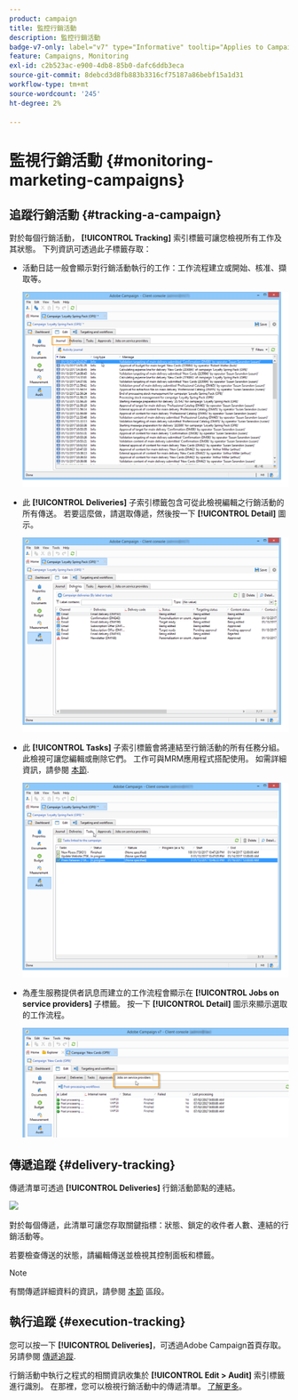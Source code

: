 ```yaml
---
product: campaign
title: 監控行銷活動
description: 監控行銷活動
badge-v7-only: label="v7" type="Informative" tooltip="Applies to Campaign Classic v7 only"
feature: Campaigns, Monitoring
exl-id: c2b523ac-e900-4db8-85b0-dafc6ddb3eca
source-git-commit: 8debcd3d8fb883b3316cf75187a86bebf15a1d31
workflow-type: tm+mt
source-wordcount: '245'
ht-degree: 2%

---
```


# 監視行銷活動 {#monitoring-marketing-campaigns}

## 追蹤行銷活動 {#tracking-a-campaign}

對於每個行銷活動， **[!UICONTROL Tracking]** 索引標籤可讓您檢視所有工作及其狀態。 下列資訊可透過此子標籤存取：

* 活動日誌一般會顯示對行銷活動執行的工作：工作流程建立或開始、核准、擷取等。

   ![](assets/s_ncs_user_op_edit_exe_tab_a.png)

* 此 **[!UICONTROL Deliveries]** 子索引標籤包含可從此檢視編輯之行銷活動的所有傳送。 若要這麼做，請選取傳遞，然後按一下 **[!UICONTROL Detail]** 圖示。

   ![](assets/s_ncs_user_op_edit_exe_tab_b.png)

* 此 **[!UICONTROL Tasks]** 子索引標籤會將連結至行銷活動的所有任務分組。 此檢視可讓您編輯或刪除它們。 工作可與MRM應用程式搭配使用。 如需詳細資訊，請參閱 [本節](../../mrm/using/creating-and-managing-tasks.md).

   ![](assets/s_ncs_user_op_edit_exe_tab_e.png)

* 為產生服務提供者訊息而建立的工作流程會顯示在 **[!UICONTROL Jobs on service providers]** 子標籤。 按一下 **[!UICONTROL Detail]** 圖示來顯示選取的工作流程。

   ![](assets/s_ncs_user_op_edit_exe_tab_d.png)

## 傳遞追蹤 {#delivery-tracking}

傳遞清單可透過 **[!UICONTROL Deliveries]** 行銷活動節點的連結。

![](assets/s_ncs_user_op_del_state_from_homepage.png)

對於每個傳遞，此清單可讓您存取關鍵指標：狀態、鎖定的收件者人數、連結的行銷活動等。

若要檢查傳送的狀態，請編輯傳送並檢視其控制面板和標籤。

>[!NOTE]
>
>有關傳遞詳細資料的資訊，請參閱 [本節](../../delivery/using/about-message-tracking.md) 區段。

## 執行追蹤 {#execution-tracking}

您可以按一下 **[!UICONTROL Deliveries]**，可透過Adobe Campaign首頁存取。 另請參閱 [傳遞追蹤](#delivery-tracking).

行銷活動中執行之程式的相關資訊收集於 **[!UICONTROL Edit > Audit]** 索引標籤進行識別。 在那裡，您可以檢視行銷活動中的傳遞清單。 [了解更多](#tracking-a-campaign)。

